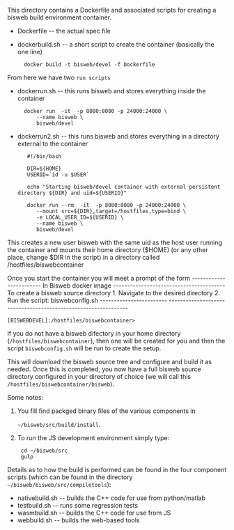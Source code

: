 This directory contains a Dockerfile and associated scripts for creating a
bisweb build environment container.

* Dockerfile -- the actual spec file

* dockerbuild.sh -- a short script to create the container (basically the one line)

        docker build -t bisweb/devel -f Dockerfile

From here we have two `run scripts`

* dockerrun.sh -- this runs bisweb and stores everything inside the container

        docker run  -it  -p 8080:8080 -p 24000:24000 \
            --name bisweb \
            bisweb/devel 



* dockerrun2.sh -- this runs bisweb and stores everything in a directory
  external to the container
  
         #!/bin/bash

         DIR=${HOME}
         USERID=`id -u $USER`

         echo "Starting bisweb/devel container with external persistent directory ${DIR} and uid=${USERID}"

         docker run --rm  -it  -p 8080:8080 -p 24000:24000 \
            --mount src=${DIR},target=/hostfiles,type=bind \
            -e LOCAL_USER_ID=${USERID} \
            --name bisweb \
            bisweb/devel 

This creates a new user bisweb with the same uid as the host user running the
container and mounts their home directory ($HOME) (or any other place, change
$DIR in the script) in a directory called /hostfiles/biswebcontainer

Once you start the container you will meet a prompt of the form
     ------------------------ In Bisweb docker image ----------------------------------------
    To create a bisweb source directory
    1. Navigate to the desired directory
    2. Run the script: biswebconfig.sh
    ------------------------ ---------------------------------------------------------------

    [BISWEBDEVEL]:/hostfiles/biswebcontainer>

If you do not have a bisweb difectory in your home directory
(`/hostfiles/biswebcontainer`), then one will be created for you and then the
script `biswebconfig.sh` will be run to create the setup.

This will download the bisweb source tree and configure and build it as
needed.  Once this is completed, you now have a full bisweb source directory configured in your
directory of choice (we will call this `/hostfiles/biswebcontainer/bisweb`). 

Some notes:

1. You fill find packged binary files of the various components in
 
      `~/bisweb/src/build/install`.

2. To run the JS development environment simply type:

        cd ~/bisweb/src
        gulp
  
Details as to how the build is performed can be found in the four component
scripts (which can be found in the directory  `~/bisweb/bisweb/src/compiletools`):
  
* nativebuild.sh -- builds the C++ code for use from python/matlab
* testbuild.sh -- runs some regression tests
* wasmbuild.sh -- builds the C++ code for use from JS
* webbuild.sh -- builds the web-based tools

